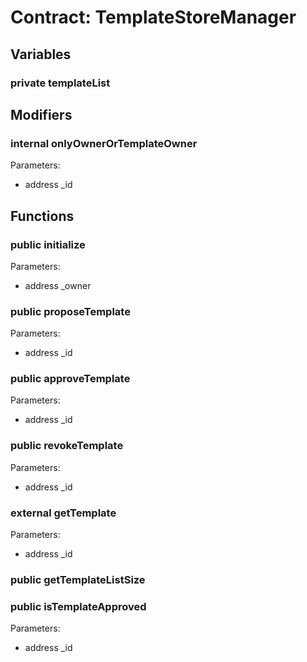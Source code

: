 
# Contract: TemplateStoreManager


## Variables

### private templateList

## Modifiers

### internal onlyOwnerOrTemplateOwner
Parameters:
* address _id

## Functions

### public initialize
Parameters:
* address _owner

### public proposeTemplate
Parameters:
* address _id

### public approveTemplate
Parameters:
* address _id

### public revokeTemplate
Parameters:
* address _id

### external getTemplate
Parameters:
* address _id

### public getTemplateListSize

### public isTemplateApproved
Parameters:
* address _id
